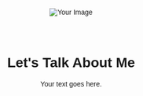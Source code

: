 <html lang="en">
<head>
<meta charset="UTF-8">
<meta name="viewport" content="width=device-width, initial-scale=1.0">
<title>Your GitHub Page</title>
<style>
  body {
    margin: 0;
    padding: 0;
    font-family: Arial, sans-serif;
  }
  .header {
    text-align: center;
    padding: 20px;
  }
  .header img {
    max-width: 100%;
    height: auto;
  }
  .content {
    text-align: center;
    padding: 20px;
  }
</style>
</head>
<body>
  <div class="header">
    <img src="assests/Birthday.jpg" alt="Your Image">
  </div>
  <div class="content">
    <h1>Let's Talk About Me</h1>
    <p>Your text goes here.</p>
  </div>
</body>
</html>
